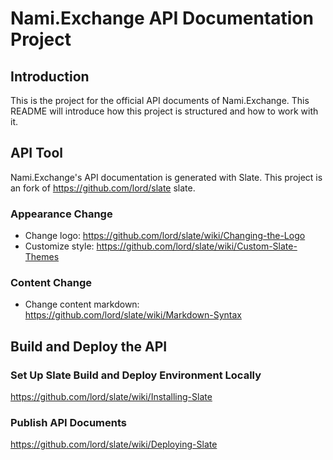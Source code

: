 # Nami.Exchange API Documentation Project

## Introduction

This is the project for the official API documents of Nami.Exchange. This README will introduce how this project is structured and how to work with it.

## API Tool

Nami.Exchange's API documentation is generated with Slate. This project is an fork of <https://github.com/lord/slate> slate.


### Appearance Change

* Change logo: <https://github.com/lord/slate/wiki/Changing-the-Logo>
* Customize style: <https://github.com/lord/slate/wiki/Custom-Slate-Themes>

### Content Change

* Change content markdown: <https://github.com/lord/slate/wiki/Markdown-Syntax>

## Build and Deploy the API

### Set Up Slate Build and Deploy Environment Locally

<https://github.com/lord/slate/wiki/Installing-Slate>

### Publish API Documents

<https://github.com/lord/slate/wiki/Deploying-Slate>
